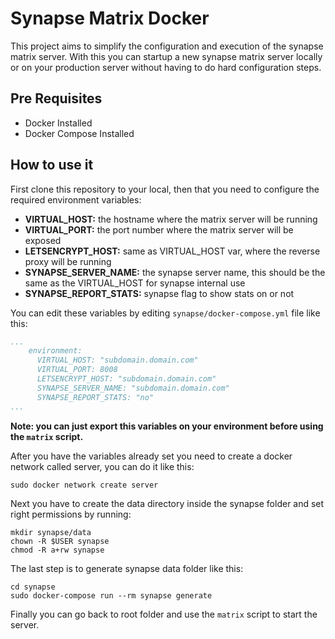 # Synapse Matrix Docker

This project aims to simplify the configuration and execution of the synapse matrix server.
With this you can startup a new synapse matrix server locally or on your production server
without having to do hard configuration steps.

## Pre Requisites

- Docker Installed
- Docker Compose Installed

## How to use it

First clone this repository to your local, then that you need to configure the required environment variables:

- **VIRTUAL_HOST:** the hostname where the matrix server will be running
- **VIRTUAL_PORT:** the port number where the matrix server will be exposed
- **LETSENCRYPT_HOST:** same as VIRTUAL_HOST var, where the reverse proxy will be running
- **SYNAPSE_SERVER_NAME:** the synapse server name, this should be the same as the VIRTUAL_HOST for synapse internal use
- **SYNAPSE_REPORT_STATS:** synapse flag to show stats on or not

You can edit these variables by editing `synapse/docker-compose.yml` file like this:
```yaml
...
    environment:
      VIRTUAL_HOST: "subdomain.domain.com"
      VIRTUAL_PORT: 8008
      LETSENCRYPT_HOST: "subdomain.domain.com"
      SYNAPSE_SERVER_NAME: "subdomain.domain.com"
      SYNAPSE_REPORT_STATS: "no"
...
```

**Note: you can just export this variables on your environment before using the `matrix` script.**

After you have the variables already set you need to create a docker network called server, you can do it like this:

```
sudo docker network create server
```

Next you have to create the data directory inside the synapse folder and set right permissions by running:

```
mkdir synapse/data
chown -R $USER synapse
chmod -R a+rw synapse
```

The last step is to generate synapse data folder like this:

```
cd synapse
sudo docker-compose run --rm synapse generate
```

Finally you can go back to root folder and use the `matrix` script to start the server.

